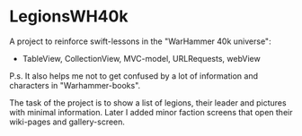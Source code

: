 # LegionsWH40k

A project to reinforce swift-lessons in the "WarHammer 40k universe":
- TableView, CollectionView, MVC-model, URLRequests, webView

P.s.
It also helps me not to get confused by a lot of information and characters in "Warhammer-books".

The task of the project is to show a list of legions, their leader and pictures with minimal information.
Later I added minor faction screens that open their wiki-pages and gallery-screen.
